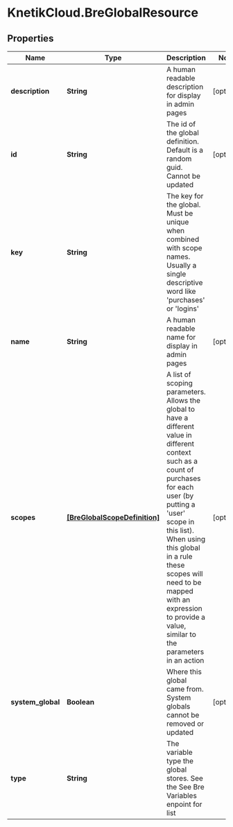 # KnetikCloud.BreGlobalResource

## Properties
Name | Type | Description | Notes
------------ | ------------- | ------------- | -------------
**description** | **String** | A human readable description for display in admin pages | [optional] 
**id** | **String** | The id of the global definition. Default is a random guid. Cannot be updated | [optional] 
**key** | **String** | The key for the global. Must be unique when combined with scope names. Usually a single descriptive word like &#39;purchases&#39; or &#39;logins&#39; | 
**name** | **String** | A human readable name for display in admin pages | [optional] 
**scopes** | [**[BreGlobalScopeDefinition]**](BreGlobalScopeDefinition.md) | A list of scoping parameters. Allows the global to have a different value in different context such as a count of purchases for each user (by putting a &#39;user&#39; scope in this list). When using this global in a rule these scopes will need to be mapped with an expression to provide a value, similar to the parameters in an action | [optional] 
**system_global** | **Boolean** | Where this global came from. System globals cannot be removed or updated | [optional] 
**type** | **String** | The variable type the global stores. See the See Bre Variables enpoint for list | 


